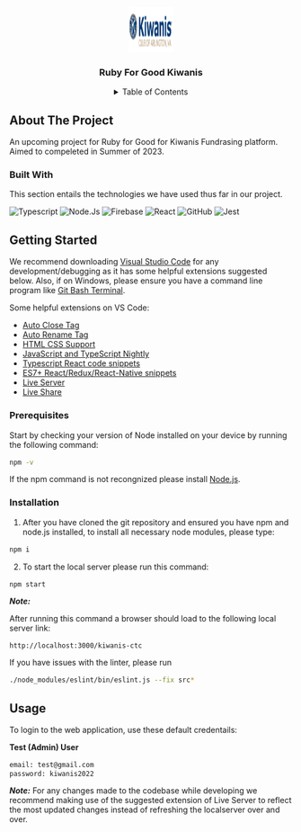 <!-- PROJECT LOGO -->
<br />
<div align="center">
  <a href="https://rubyforgood.github.io/kiwanis-ctc/">
    <img src="src/images/logo.svg" alt="Logo" width="80" height="80">
  </a>

  <h3 align="center">Ruby For Good Kiwanis</h3>

<!-- TABLE OF CONTENTS -->
<details>
  <summary>Table of Contents</summary>
  <ol>
    <li>
      <a href="#about-the-project">About The Project</a>
      <ul>
        <li><a href="#built-with">Built With</a></li>
      </ul>
    </li>
    <li>
      <a href="#getting-started">Getting Started</a>
      <ul>
        <li><a href="#prerequisites">Prerequisites</a></li>
        <li><a href="#installation">Installation</a></li>
      </ul>
    </li>
    <li><a href="#usage">Usage</a></li>
  </ol>
</details>

</div>

<!-- ABOUT THE PROJECT -->

## About The Project

An upcoming project for Ruby for Good for Kiwanis Fundrasing platform. Aimed to compeleted in Summer of 2023.

### Built With

This section entails the technologies we have used thus far in our project.

![Typescript](https://img.shields.io/badge/TypeScript-007ACC?style=for-the-badge&logo=typescript&logoColor=white)
![Node.Js](https://img.shields.io/badge/Node.js-43853D?style=for-the-badge&logo=node.js&logoColor=white)
![Firebase](https://img.shields.io/badge/Firebase-039BE5?style=for-the-badge&logo=Firebase&logoColor=white)
![React](https://img.shields.io/badge/react-%2320232a.svg?style=for-the-badge&logo=react&logoColor=%2361DAFB)
![GitHub](https://img.shields.io/badge/github-%23121011.svg?style=for-the-badge&logo=github&logoColor=white)
![Jest](https://img.shields.io/badge/-jest-%23C21325?style=for-the-badge&logo=jest&logoColor=white)

<!-- GETTING STARTED -->

## Getting Started

We recommend downloading [Visual Studio Code](https://code.visualstudio.com/download) for any development/debugging as it has some helpful extensions suggested below. Also, if on Windows, please ensure you have a command line program like [Git Bash Terminal](https://git-scm.com/downloads).

Some helpful extensions on VS Code:

- [Auto Close Tag](https://marketplace.visualstudio.com/items?itemName=formulahendry.auto-close-tag)
- [Auto Rename Tag](https://marketplace.visualstudio.com/items?itemName=formulahendry.auto-rename-tag)
- [HTML CSS Support](https://marketplace.visualstudio.com/items?itemName=ecmel.vscode-html-css)
- [JavaScript and TypeScript Nightly](https://marketplace.visualstudio.com/items?itemName=ms-vscode.vscode-typescript-next)
- [Typescript React code snippets](https://marketplace.visualstudio.com/items?itemName=infeng.vscode-react-typescript)
- [ES7+ React/Redux/React-Native snippets](https://marketplace.visualstudio.com/items?itemName=dsznajder.es7-react-js-snippets)
- [Live Server](https://marketplace.visualstudio.com/items?itemName=ritwickdey.LiveServer)
- [Live Share](https://marketplace.visualstudio.com/items?itemName=MS-vsliveshare.vsliveshare)

### Prerequisites

Start by checking your version of Node installed on your device by running the following command:

```bash
npm -v
```

If the npm command is not recongnized please install [Node.js](https://nodejs.org/en/download/).

### Installation

1. After you have cloned the git repository and ensured you have npm and node.js installed, to install all necessary node modules, please type:

```bash
npm i
```

2. To start the local server please run this command:

```bash
npm start
```

**_Note:_**

After running this command a browser should load to the following local server link:

```
http://localhost:3000/kiwanis-ctc
```

If you have issues with the linter, please run

```bash
./node_modules/eslint/bin/eslint.js --fix src*
```

<!-- USAGE EXAMPLES -->

## Usage

To login to the web application, use these default credentails:

**Test (Admin) User**
```
email: test@gmail.com
password: kiwanis2022
```
**_Note:_**
For any changes made to the codebase while developing we recommend making use of the suggested extension of Live Server to reflect the most updated changes instead of refreshing the localserver over and over.

